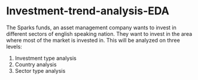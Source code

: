 # Investment-trend-analysis-EDA
The Sparks funds, an asset management company wants to invest in different sectors of english speaking nation. They want to invest in the area where most of the market is invested in. 
This will be analyzed on three levels:  
1. Investment type analysis 
2. Country analysis 
3. Sector type analysis
